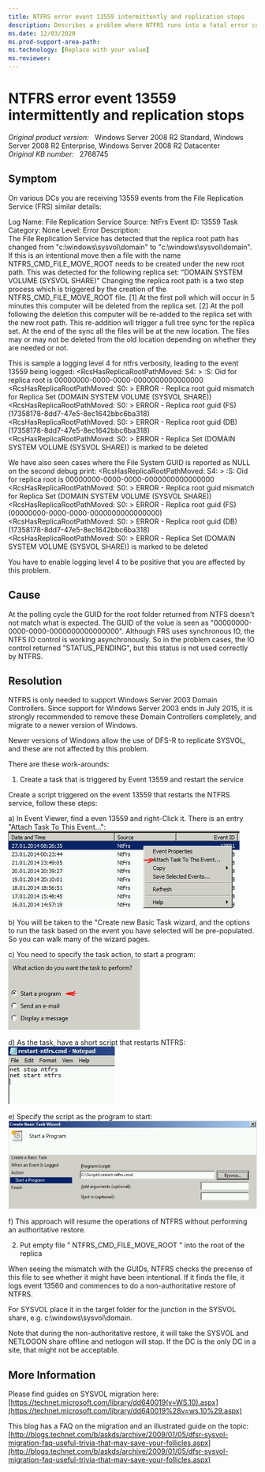 ```yaml
---
title: NTFRS error event 13559 intermittently and replication stops
description: Describes a problem where NTFRS runs into a fatal error communicating with the file system sporadically.
ms.date: 12/03/2020
ms.prod-support-area-path: 
ms.technology: [Replace with your value]
ms.reviewer: 
---
```

# NTFRS error event 13559 intermittently and replication stops

_Original product version:_ &nbsp; Windows Server 2008 R2 Standard, Windows Server 2008 R2 Enterprise, Windows Server 2008 R2 Datacenter  
_Original KB number:_ &nbsp; 2768745

## Symptom

On various DCs you are receiving 13559 events from the File Replication Service (FRS) similar details:

Log Name: File Replication Service
Source: NtFrs
Event ID: 13559
Task Category: None
Level: Error
Description:  
The File Replication Service has detected that the replica root path has changed from "c:\windows\sysvol\domain" to "c:\windows\sysvol\domain". If this is an intentional move then a file with the name NTFRS_CMD_FILE_MOVE_ROOT needs to be created under the new root path.
This was detected for the following replica set:
 "DOMAIN SYSTEM VOLUME (SYSVOL SHARE)"
Changing the replica root path is a two step process which is triggered by the creation of the NTFRS_CMD_FILE_MOVE_ROOT file.
 [1] At the first poll which will occur in 5 minutes this computer will be deleted from the replica set.
 [2] At the poll following the deletion this computer will be re-added to the replica set with the new root path. This re-addition will trigger a full tree
sync for the replica set. At the end of the sync all the files will be at the new location. The files may or may not be deleted from the old location depending on whether they are needed or not.

This is sample a logging level 4 for ntfrs verbosity, leading to the event 13559 being logged:
<RcsHasReplicaRootPathMoved: S4: > :S: Oid for replica root is 00000000-0000-0000-0000000000000000
<RcsHasReplicaRootPathMoved: S0: > ERROR - Replica root guid mismatch for Replica Set (DOMAIN SYSTEM VOLUME (SYSVOL SHARE))
<RcsHasReplicaRootPathMoved: S0: > ERROR - Replica root guid (FS) (17358178-8dd7-47e5-8ec1642bbc6ba318)
<RcsHasReplicaRootPathMoved: S0: > ERROR - Replica root guid (DB) (17358178-8dd7-47e5-8ec1642bbc6ba318)
<RcsHasReplicaRootPathMoved: S0: > ERROR - Replica Set (DOMAIN SYSTEM VOLUME (SYSVOL SHARE)) is marked to be deleted

We have also seen cases where the File System GUID is reported as NULL on the second debug print:
<RcsHasReplicaRootPathMoved: S4: > :S: Oid for replica root is 00000000-0000-0000-0000000000000000
<RcsHasReplicaRootPathMoved: S0: > ERROR - Replica root guid mismatch for Replica Set (DOMAIN SYSTEM VOLUME (SYSVOL SHARE))
<RcsHasReplicaRootPathMoved: S0: > ERROR - Replica root guid (FS) (00000000-0000-0000-0000000000000000)
<RcsHasReplicaRootPathMoved: S0: > ERROR - Replica root guid (DB) (17358178-8dd7-47e5-8ec1642bbc6ba318)
<RcsHasReplicaRootPathMoved: S0: > ERROR - Replica Set (DOMAIN SYSTEM VOLUME (SYSVOL SHARE)) is marked to be deleted

You have to enable logging level 4 to be positive that you are affected by this problem.

## Cause

At the polling cycle the GUID for the root folder returned from NTFS doesn't not match what is expected. The GUID of the volue is seen as "00000000-0000-0000-0000000000000000". Although FRS uses synchronous IO, the NTFS IO control is working asynchronously. So in the problem cases, the IO control returned "STATUS_PENDING", but this status is not used correctly by NTFRS.

## Resolution

NTFRS is only needed to support Windows Server 2003 Domain Controllers. Since support for Windows Server 2003 ends in July 2015, it is strongly recommended to remove these Domain Controllers completely, and migrate to a newer version of Windows.

Newer versions of Windows allow the use of DFS-R to replicate SYSVOL, and these are not affected by this problem.

There are these work-arounds:

1. Create a task that is triggered by Event 13559 and restart the service  

Create a script triggered on the event 13559 that restarts the NTFRS service, follow these steps:

a) In Event Viewer, find a even 13559 and right-Click it. There is an entry "Attach Task To This Event...":
![Sample Event, create Task ](./media/ntfrs-error-event-13559-replication-stops/2973719.JPG)

b) You will be taken to the "Create new Basic Task wizard, and the options to run the task based on the event you have selected will be pre-populated. So you can walk many of the wizard pages.

c) You need to specify the task action, to start a program:
![Select Task action ](./media/ntfrs-error-event-13559-replication-stops/2973720.JPG)

d) As the task, have a short script that restarts NTFRS:
![Example Script ](./media/ntfrs-error-event-13559-replication-stops/2973721.JPG)

e) Specify the script as the program to start:
![Start action for task ](./media/ntfrs-error-event-13559-replication-stops/2973722.JPG)

f) This approach will resume the operations of NTFRS without performing an authoritative restore.

2. Put empty file " NTFRS_CMD_FILE_MOVE_ROOT " into the root of the replica  

When seeing the mismatch with the GUIDs, NTFRS checks the precense of this file to see whether it might have been intentional. If it finds the file, it logs event 13560 and commences to do a non-authoritative restore of NTFRS.

For SYSVOL place it in the target folder for the junction in the SYSVOL share, e.g. c:\windows\sysvol\domain.

Note that during the non-authoritative restore, it will take the SYSVOL and NETLOGON share offline and netlogon will stop. If the DC is the only DC in a site, that might not be acceptable.

## More Information

Please find guides on SYSVOL migration here:
 [https://technet.microsoft.com/library/dd640019(v=WS.10).aspx](https://technet.microsoft.com/library/dd640019%28v=ws.10%29.aspx) 

This blog has a FAQ on the migration and an illustrated guide on the topic:
 [http://blogs.technet.com/b/askds/archive/2009/01/05/dfsr-sysvol-migration-faq-useful-trivia-that-may-save-your-follicles.aspx](http://blogs.technet.com/b/askds/archive/2009/01/05/dfsr-sysvol-migration-faq-useful-trivia-that-may-save-your-follicles.aspx)
